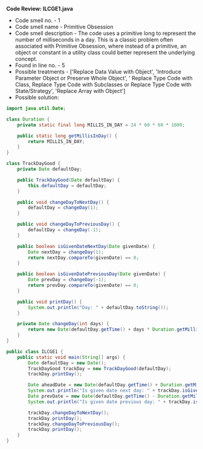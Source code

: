 **Code Review: ILCGE1.java**

- Code smell no. - 1
- Code smell name - Primitive Obsession
- Code smell description - The code uses a primitive long to represent the number of milliseconds in a day. This is a classic problem often associated with Primitive Obsession, where instead of a primitive, an object or constant in a utility class could better represent the underlying concept.
- Found in line no. - 5
- Possible treatments - ['Replace Data Value with Object', 'Introduce Parameter Object or Preserve Whole Object', ' Replace Type Code with Class, Replace Type Code with Subclasses or Replace Type Code with State/Strategy', 'Replace Array with Object']
- Possible solution:
```java
import java.util.Date;

class Duration {
    private static final long MILLIS_IN_DAY = 24 * 60 * 60 * 1000;

    public static long getMillisInDay() {
        return MILLIS_IN_DAY;
    }
}

class TrackDayGood {
    private Date defaultDay;

    public TrackDayGood(Date defaultDay) {
        this.defaultDay = defaultDay;
    }

    public void changeDayToNextDay() {
        defaultDay = changeDay(1);
    }

    public void changeDayToPreviousDay() {
        defaultDay = changeDay(-1);
    }

    public boolean isGivenDateNextDay(Date givenDate) {
        Date nextDay = changeDay(1);
        return nextDay.compareTo(givenDate) == 0;
    }

    public boolean isGivenDatePreviousDay(Date givenDate) {
        Date prevDay = changeDay(-1);
        return prevDay.compareTo(givenDate) == 0;
    }

    public void printDay() {
        System.out.println("Day: " + defaultDay.toString());
    }

    private Date changeDay(int days) {
        return new Date(defaultDay.getTime() + days * Duration.getMillisInDay());
    }
}

public class ILCGE1 {
    public static void main(String[] args) {
        Date defaultDay = new Date();
        TrackDayGood trackDay = new TrackDayGood(defaultDay);
        trackDay.printDay();

        Date aheadDate = new Date(defaultDay.getTime() + Duration.getMillisInDay());
        System.out.println("Is given date next day: " + trackDay.isGivenDateNextDay(aheadDate));
        Date prevDate = new Date(defaultDay.getTime() - Duration.getMillisInDay());
        System.out.println("Is given date previous day: " + trackDay.isGivenDatePreviousDay(prevDate));

        trackDay.changeDayToNextDay();
        trackDay.printDay();
        trackDay.changeDayToPreviousDay();
        trackDay.printDay();
    }
}
```